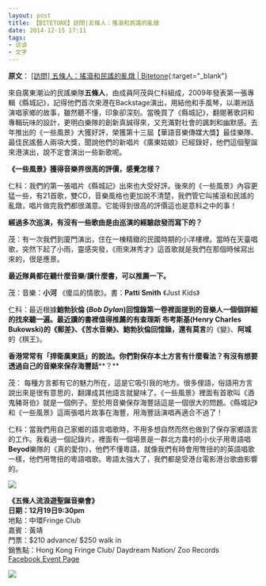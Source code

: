 ```yaml
---
layout: post
title: 【BITETONE】訪問|五條人：搖滾和民謠的亂燉 
date: 2014-12-15 17:11
tags:
- 访谈
- 文字
---
```

**原文**：
[[訪問] 五條人：搖滾和民謠的亂燉 | Bitetone](http://bitetone.com/2014/12/15/%E8%A8%AA%E5%95%8F-%E4%BA%94%E6%A2%9D%E4%BA%BA%EF%BC%9A%E6%90%96%E6%BB%BE%E5%92%8C%E6%B0%91%E8%AC%A0%E7%9A%84%E4%BA%82%E7%87%89/){:target="_blank"}

來自廣東潮汕的民謠樂隊**五條人**，由成員阿茂與仁科組成，2009年發表第一張專輯《縣城記》，記得他們首次來港在Backstage演出，用結他和手風琴，以潮洲話演唱家鄉的故事，雖然聽不懂，印象卻深刻。當晚買了《縣城記》，翻閱著歌詞和專輯玩味的設計，更明白樂隊的創新真誠得來，又充滿對社會的諷刺和幽默感。去年推出的《一些風景》大獲好評，榮獲第十三屆【華語音樂傳媒大獎】最佳樂隊、最佳民謠藝人兩項大獎，聞說他們的新唱片《廣東姑娘》已經錄好，他們這個聖誕來港演出，說不定會演出一些新歌呢。

**《一些風景》獲得音樂界很高的評價，感覺怎樣？**

仁科：我們的第一張唱片《縣城記》出來也大受好評。後來的《一些風景》內容更猛一些，有21首歌，雙CD，音樂風格也更加說不清楚，我們管它叫搖滾和民謠的亂燉，唱片做完我們都很滿意。它能得到很高的評價這也是意料之中的事！

**經過多次巡演，有沒有一些歌曲是由巡演的經驗啟發而寫下的？**

茂：有一次我們到廈門演出，住在一棟精緻的民國時期的小洋樓裡。當時在天臺唱歌，突然下起了小雨，靈感突發，《雨來淋秀才》這首歌就是我們在那個時候寫出來的，很是應景。

**最近隊員都在聽什麼音樂**/**讀什麼書，可以推薦一下。**

茂：音樂：**小河** 《傻瓜的情歌》。書：**Patti Smith** 《Just Kids》

仁科：最近根據**鮑勃狄倫 (*Bob Dylan*)**回憶錄第一卷裡面提到的音樂人一個個詳細的找來聽一遍。最近讀的書裡值得推薦的有**查理斯 布考斯基(Henry Charles Bukowski)**的《郵差》、《苦水音樂》、鮑勃狄倫回憶錄，還有**莫言**的《變》、**阿城**的《棋王》。

**香港常常有「捍衛廣東話」的說法。你們對保存本土方言有什麼看法？有沒有想要透過自己的音樂來保存海豐話****？**

茂： 每種方言都有它的魅力所在，這是它吸引我的地方。很多俚語，俗語用方言說出來是很有意思的，翻譯成其他語言就變味了。《一些風景》裡面有首歌叫《酒鬼豬哥伯》就是一個例子。至於用音樂保存海豐話這是一個很大的問題。《縣城記》和《一些風景》這兩張唱片故事在海豐，用海豐話演唱再適合不過了！

仁科：當我們用自己家鄉的語言唱歌時，不用多想自然而然也做到了保存家鄉語言的工作。我看過一個記錄片，裡面有一個場景是一群北方農村的小伙子用粵語唱**Beyod**樂隊的《真的愛你》，他們不懂粵語，就像我們有時會用彆扭的的英語唱歌一樣，他們用彆扭的粵語唱歌。粵語太強大了，我們都是受港台電影港台歌曲影響的。

![](http://bitetone.com/wp-content/uploads/2014/12/wutiao_low-768x1024.jpg)

**《五條人流浪遊聖誕音樂會》**  
**日期：12月19日9:30pm**  
地點：中環Fringe Club  
嘉賓：黃靖  
門票：$210 advance/ $250 walk in  
銷售點：Hong Kong Fringe Club/ Daydream Nation/ Zoo Records  
[Facebook Event Page](https://www.facebook.com/events/1501486243458826/)

![](http://bitetone.com/wp-content/uploads/2014/12/10329054_866265716757096_7458544541564651104_n.jpg)